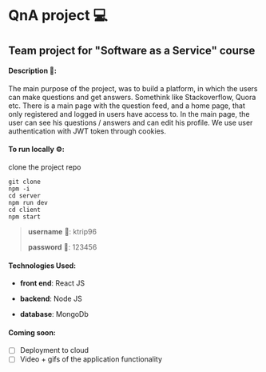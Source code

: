 # QnA project 💻
## Team project for "Software as a Service" course 

#### Description :speech_balloon:: 
The main purpose of the project, was to build a platform, in which the users can make questions and get answers.
Somethink like Stackoverflow, Quora etc. There is a main page with the question feed, and a home page, that only registered and logged in users have access to.
In the main page, the user can see his questions / answers and can edit his profile.
We use user authentication with JWT token through cookies.

#### To run locally ⚙️:
clone the project repo

```
git clone
npm -i
cd server
npm run dev
cd client
npm start
```

> **username** 🧔: ktrip96
> 
> **password** 🔑: 123456

#### Technologies Used:
- **front end**:
React JS

- **backend**:
Node JS

- **database**:
MongoDb



#### Coming soon:
- [ ] Deployment to cloud
- [ ] Video + gifs of the application functionality
